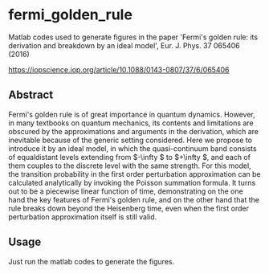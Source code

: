 # fermi_golden_rule
Matlab codes used to generate figures in the paper 'Fermi's golden rule: its derivation and breakdown by an ideal model', Eur. J. Phys. 37 065406 (2016)

https://iopscience.iop.org/article/10.1088/0143-0807/37/6/065406   

## Abstract 
Fermi's golden rule is of great importance in quantum dynamics. However, in many textbooks on quantum mechanics, its contents and limitations are obscured by the approximations and arguments in the derivation, which are inevitable because of the generic setting considered. Here we propose to introduce it by an ideal model, in which the quasi-continuum band consists of equaldistant levels extending from $-\infty $ to $+\infty $, and each of them couples to the discrete level with the same strength. For this model, the transition probability in the first order perturbation approximation can be calculated analytically by invoking the Poisson summation formula. It turns out to be a piecewise linear function of time, demonstrating on the one hand the key features of Fermi's golden rule, and on the other hand that the rule breaks down beyond the Heisenberg time, even when the first order perturbation approximation itself is still valid.

## Usage 
Just run the matlab codes to generate the figures. 
